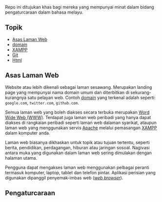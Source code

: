 Repo ini ditujukan khas bagi mereka yang mempunyai minat dalam bidang pengaturcaraan dalam bahasa melayu.

## Topik
- [Asas Laman Web](#asas-laman-web)
- [domain](domain)
- [XAMPP](xampp)
- [Git](git)
- [Html](html)

## Asas Laman Web
Website atau lebih dikenali sebagai laman sesawang. Merupakan landing page yang mempunyai nama domain umum dan diterbitkan di sekurang-kurangnya satu pelayan web. Contoh [domain](domain) yang terkenal adalah seperti: `google.com`, `twitter.com`, `github.com`.

Semua laman web yang boleh diakses secara terbuka merupakan [Word Wide Web (WWW)](www). Terdapat juga laman web peribadi yang hanya dapat diakses di rangkaian peribadi seperti laman web dalaman syarikat, ataupun laman web yang menggunakan servis [Apache](apache) melalui pemasangan [XAMPP](xampp) dalam komputer anda.

Laman web biasanya dikhaskan untuk topik atau tujuan tertentu, seperti berita, pendidikan, perdagangan, hiburan atau jaringan sosoal. Nagivasi antara muka yang digunakan dalam laman web sering dimulakan dengan halaman utama.

Pengguna dapat mengakses laman web menggunakan pelbagai peranti termasuk komputer, laptop, tablet dan telefon pintar. Aplikasi perisian yang digunakan dipanggil penyemak-imbas web ([*web browser*](web-browser)).

## Pengaturcaraan
